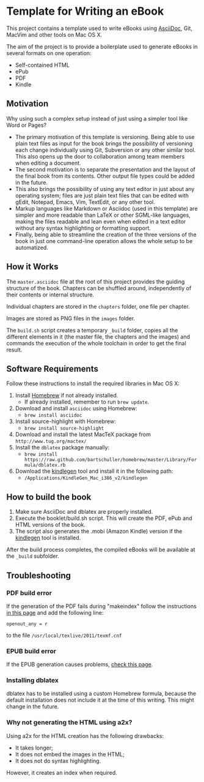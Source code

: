 Template for Writing an eBook
=============================

This project contains a template used to write eBooks using
[AsciiDoc][1], Git, MacVim and other tools on Mac OS X.

The aim of the project is to provide a boilerplate used to generate
eBooks in several formats on one operation:

- Self-contained HTML
- ePub
- PDF
- Kindle

Motivation
----------

Why using such a complex setup instead of just using a simpler tool like
Word or Pages?

- The primary motivation of this template is versioning. Being able to
  use plain text files as input for the book brings the possibility of
  versioning each change individually using Git, Subversion or any other
  similar tool. This also opens up the door to collaboration among team
  members when editing a document.
- The second motivation is to separate the presentation and the layout
  of the final book from its contents. Other output file types could be
  added in the future.
- This also brings the possibility of using any text editor in just
  about any operating system; files are just plain text files that can
  be edited with gEdit, Notepad, Emacs, Vim, TextEdit, or any other
  tool.
- Markup languages like Markdown or Asciidoc (used in this template) are
  simpler and more readable than LaTeX or other SGML-like languages,
  making the files readable and lean even when edited in a text editor
  without any syntax highlighting or formatting support.
- Finally, being able to streamline the creation of the three versions
  of the book in just one command-line operation allows the whole setup
  to be automatized.

How it Works
------------

The `master.asciidoc` file at the root of this project provides the
guiding structure of the book. Chapters can be shuffled around,
independently of their contents or internal structure.

Individual chapters are stored in the `chapters` folder, one file per
chapter.

Images are stored as PNG files in the `images` folder.

The `build.sh` script creates a temporary `_build` folder, copies all
the different elements in it (the master file, the chapters and the
images) and commands the execution of the whole toolchain in order to
get the final result.

Software Requirements
---------------------

Follow these instructions to install the required libraries in Mac OS X:

1. Install [Homebrew][2] if not already installed.
    - If already installed, remember to run `brew update`.
2. Download and install `asciidoc` using Homebrew:
    - `brew install asciidoc`
3. Install source-highlight with Homebrew:
    - `brew install source-highlight`
4. Download and install the latest MacTeX package from
    `http://www.tug.org/mactex/`
5. Install the `dblatex` package manually:
    - `brew install https://raw.github.com/bartschuller/homebrew/master/Library/Formula/dblatex.rb`
6. Download the [kindlegen][3] tool and install it in the following
   path:
    - `/Applications/KindleGen_Mac_i386_v2/kindlegen`

How to build the book 
---------------------

1. Make sure AsciiDoc and dblatex are properly installed.
2. Execute the booklet/build.sh script. This will create the PDF, ePub
   and HTML versions of the book.
3. The script also generates the .mobi (Amazon Kindle) version if the
   [kindlegen][3] tool is installed.

After the build process completes, the compiled eBooks will be available
at the `_build` subfolder.

Troubleshooting
---------------

### PDF build error

If the generation of the PDF fails during "makeindex" follow the
instructions [in this page][5] and add the following line: 

    openout_any = r

to the file `/usr/local/texlive/2011/texmf.cnf`

### EPUB build error

If the EPUB generation causes problems, [check this page][4].

### Installing dblatex

dblatex has to be installed using a custom Homebrew formula, because the
default installation does not include it at the time of this writing.
This might change in the future.

### Why not generating the HTML using a2x?

Using a2x for the HTML creation has the following drawbacks:

- It takes longer;
- It does not embed the images in the HTML;
- It does not do syntax highlighting.

However, it creates an index when required.

[1]:http://www.methods.co.nz/asciidoc/
[2]:http://mxcl.github.com/homebrew/
[3]:http://www.amazon.com/gp/feature.html?ie=UTF8&docId=1000234621
[4]:http://francisshanahan.com/index.php/2011/fixing-epub-problem-docbook-xsl-asciidoc-a2x/
[5]:http://hackage.haskell.org/trac/ghc/wiki/Building/MacOSX

